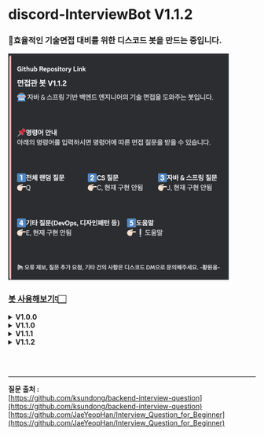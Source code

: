 # discord-InterviewBot V1.1.2
### 🤖효율적인 기술면접 대비를 위한 디스코드 봇을 만드는 중입니다.

<img src="/img/v1.1.2.png"  width="449" height="461"/> <br>

### [봇 사용해보기👇🏻](https://discord.com/api/oauth2/authorize?client_id=1075652244936069232&permissions=8&scope=bot) <br>

<details>
<summary><strong>V1.0.0</strong></summary>

## 설명
<img src="/img/v1.0.0.png"  width="600" height="315"/> <br>

* InterviewBot 클래스에서 모든 기능 수행
* 질문 목록은 interview_question.txt에 저장
* '!도움말' 명령어를 통해 사용법을 응답받을 수 있음
* '!q' 명령어를 통해 랜덤으로 인터뷰 질문을 받을 수 있음
* 현재 저장된 질문은 총 122개
<br><br>

## 개선해야 할 사항
* 질문 데이터를 RDBMS으로 이전
* 임베드 기능 추가
* 객체 지향적으로 설계하기 위해 기능 분할 리팩토링
* 배포 자동화
</details>

<details>
<summary><strong>V1.1.0</strong></summary>

## 설명
<img src="/img/V1.1.0.png"  width="554" height="537"/> <br>

* 임베드 기능 추가
* '!도움말' 명령어를 통해 사용법을 응답받을 수 있음
* '!q' 명령어 -> 'q'로 변경
* 현재 저장된 질문은 총 122개
  <br><br>

## 추후 업데이트 예정
* AWS를 이용한 배포
* 세부 항목 별 랜덤 질문 기능 추가
</details>

<details>
<summary><strong>V1.1.1</strong></summary>

## 수정 사항
* http://www.google.com/을 접속할 때 일어나는 일에 대해 OSI 7계층과 연관지어 설명해보세요.
* 현재 로직에서는 질문 데이터를 콜론(:)을 기준으로 나눠 배열 요소에 담고 있음.
* http://에서 콜론 삽입으로 인해 질문을 정상적으로 불러오지 못하여 http:// 삭제 처리
* www.google.com을 접속할 때 일어나는 일에 대해 OSI 7계층과 연관지어 설명해보세요.로 변경함.
</details>

<details>
<summary><strong>V1.1.2</strong></summary>

## 수정 사항
* 도움말 문구 수정
* '!q'를 통해~ -> 'q'를 입력하여~
</details>

<br><br>
***
<strong>질문 출처 :</strong><br>
[https://github.com/ksundong/backend-interview-question](https://github.com/ksundong/backend-interview-question)<br>
[https://github.com/JaeYeopHan/Interview_Question_for_Beginner](https://github.com/JaeYeopHan/Interview_Question_for_Beginner)
